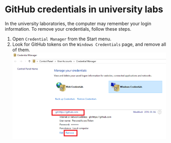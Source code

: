 # GitHub credentials in university labs

In the university laboratories, the computer may remember your login information. To remove your credentials, follow these steps.

1. Open `Credential Manager` from the Start menu.
1. Look for GitHub tokens on the `Windows Credentials` page, and remove all of them.
   ![Remove existing GitHub access token](images/git-credential-remove.png)
